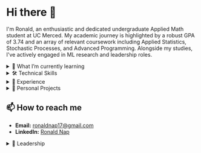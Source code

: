 # Hi there 👋
I'm Ronald, an enthusiastic and dedicated undergraduate Applied Math student at UC Merced. My academic journey is highlighted by a robust GPA of 3.74 and an array of relevant coursework including Applied Statistics, Stochastic Processes, and Advanced Programming. Alongside my studies, I've actively engaged in ML research and leadership roles. 

<details>
<summary>🌱 What I’m currently learning</summary>
<br>

I'm deeply engrossed in the world of Machine Learning and AI, constantly exploring new techniques and methodologies to enhance my understanding and skills. My research ventures at the University have led me to address limitations in medical imaging using innovative solutions like **SimCLR** and **Multiple Instance Learning**.

</details>

<details>
<summary>🛠 Technical Skills</summary>
<br>

- **Programming Languages:** Python (Advanced), C++ (Intermediate), R (Intermediate), Matlab (Intermediate), Java (Basic)
- **Tools & Technologies:** Git, SQL, AWS, Docker, Colab, VScode, SLURM, Tableau
- **Analytical Skills:** Machine Learning, Data Analysis, Statistical Modeling, Problem Solving

</details>

<details>
<summary>📝 Experience</summary>
<br>

- **Undergraduate Researcher:** Currently addressing limitations of traditional feature extractors in medical imaging at UC Merced.
- **Summer Undergraduate Researcher:** Led a team to enhance the robustness and accuracy of classification models through Generative Adversarial Networks.
- **Data Science Challenge Intern:** Designed models for diagnosing irregular heartbeats and reconstructing cardiac transmembrane potentials at Lawrence Livermore National Laboratory.

</details>

<details>
<summary>🎯 Personal Projects</summary>
<br>

- **Lung Cancer Diagnosis with Medical Imaging:** Managed a dataset of 25,000 images, focusing on lung cancer tissues, and implemented various machine learning models.
- **Modeling the Relationship Between CO2 Emissions and Human Population:** Constructed mathematical models to analyze the correlation between CO2 emissions and human population dynamics.

</details>

## 📫 How to reach me
- **Email:** ronaldnap17@gmail.com
- **LinkedIn:** [Ronald Nap](https://www.linkedin.com/in/ronaldnap/)

<details>
<summary>🌟 Leadership</summary>
<br>

- **SIAM Undergraduate Representative:** Representing undergraduate student interests and promoting mathematics and its applications among students at UC Merced.
- **Learning Assistant:** Providing guidance and support to peers in Calculus, helping to clarify complex concepts and enhance overall academic performance.

</details>
